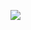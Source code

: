 
![](https://github.com/oleksandrblazhko/eai205-shapovalova/blob/with_laboratory_work_3/1-SoftwareRequirements/1.4-FuncNonFuncRequirements/1.4.4-NFRUserInterfaceOUTPUT/NFR1.drawio.png)
